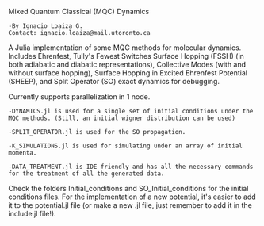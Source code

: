 Mixed Quantum Classical (MQC) Dynamics

	-By Ignacio Loaiza G.
	Contact: ignacio.loaiza@mail.utoronto.ca

A Julia implementation of some MQC methods for molecular dynamics.
Includes Ehrenfest, Tully's Fewest Switches Surface Hopping (FSSH) (in both adiabatic and diabatic representations), Collective Modes (with and without surface hopping), Surface Hopping in Excited Ehrenfest Potential (SHEEP), and Split Operator (SO) exact dynamics for debugging.


Currently supports parallelization in 1 node.


	-DYNAMICS.jl is used for a single set of initial conditions under the MQC methods. (Still, an initial wigner distribution can be used)

	-SPLIT_OPERATOR.jl is used for the SO propagation.

	-K_SIMULATIONS.jl is used for simulating under an array of initial momenta.

	-DATA_TREATMENT.jl is IDE friendly and has all the necessary commands for the treatment of all the generated data.


Check the folders Initial_conditions and SO_Initial_conditions for the initial conditions files. For the implementation of a new potential, it's easier to add it to the potential.jl file (or make a new .jl file, just remember to add it in the include.jl file!).
